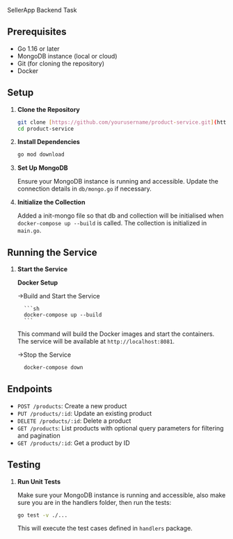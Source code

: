SellerApp Backend Task

## Prerequisites

- Go 1.16 or later
- MongoDB instance (local or cloud)
- Git (for cloning the repository)
- Docker

## Setup

1. **Clone the Repository**

   ```sh
   git clone [https://github.com/yourusername/product-service.git](https://github.com/Vaishnav-OM/sellerapp-task.git)
   cd product-service
   ```

2. **Install Dependencies**

   ```sh
   go mod download
   ```

3. **Set Up MongoDB**

   Ensure your MongoDB instance is running and accessible. Update the connection details in `db/mongo.go` if necessary.

4. **Initialize the Collection**

   Added a init-mongo file so that db and collection will be initialised when `docker-compose up --build` is called.
   The collection is initialized in `main.go`.

## Running the Service

1.  **Start the Service**

    **Docker Setup**

    ->Build and Start the Service

          ```sh
          docker-compose up --build
          ```

    This command will build the Docker images and start the containers. The service will be available at `http://localhost:8081`.

    ->Stop the Service

    ```sh
      docker-compose down
    ```

## Endpoints

- `POST /products`: Create a new product
- `PUT /products/:id`: Update an existing product
- `DELETE /products/:id`: Delete a product
- `GET /products`: List products with optional query parameters for filtering and pagination
- `GET /products/:id`: Get a product by ID

## Testing

1. **Run Unit Tests**

   Make sure your MongoDB instance is running and accessible, also make sure you are in the handlers folder, then run the tests:

   ```sh
   go test -v ./...
   ```

   This will execute the test cases defined in `handlers` package.
